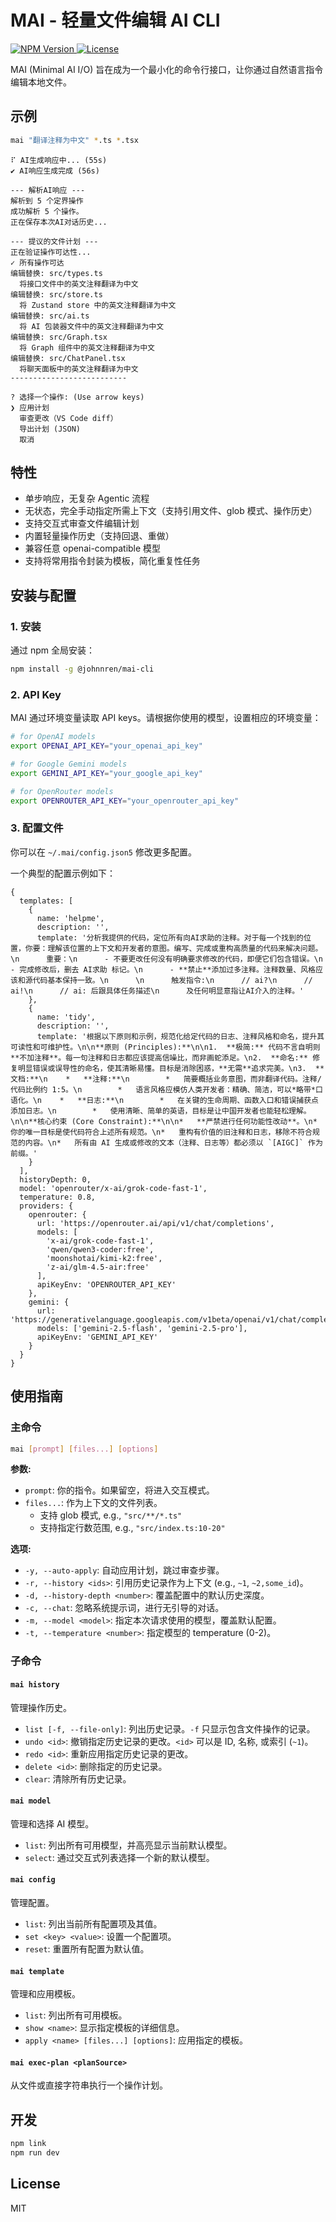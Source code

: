# MAI - 轻量文件编辑 AI CLI
<p>
  <a href="https://www.npmjs.com/package/@johnnren/mai-cli">
    <img src="https://img.shields.io/npm/v/@johnnren/mai-cli.svg" alt="NPM Version">
  </a>
  <a href="https://github.com/john-walks-slow/mai-cli/blob/main/LICENSE">
    <img src="https://img.shields.io/npm/l/@johnnren/mai-cli.svg" alt="License">
  </a>
</p>

MAI (Minimal AI I/O) 旨在成为一个最小化的命令行接口，让你通过自然语言指令编辑本地文件。

## 示例

```bash
mai "翻译注释为中文" *.ts *.tsx
```

```
⠏ AI生成响应中... (55s)
✔ AI响应生成完成 (56s)

--- 解析AI响应 ---
解析到 5 个定界操作
成功解析 5 个操作。
正在保存本次AI对话历史...

--- 提议的文件计划 ---
正在验证操作可达性...
✓ 所有操作可达
编辑替换: src/types.ts
  将接口文件中的英文注释翻译为中文
编辑替换: src/store.ts
  将 Zustand store 中的英文注释翻译为中文
编辑替换: src/ai.ts
  将 AI 包装器文件中的英文注释翻译为中文
编辑替换: src/Graph.tsx
  将 Graph 组件中的英文注释翻译为中文
编辑替换: src/ChatPanel.tsx
  将聊天面板中的英文注释翻译为中文
--------------------------

? 选择一个操作: (Use arrow keys)
❯ 应用计划
  审查更改（VS Code diff）
  导出计划 (JSON)
  取消
```

## 特性

- 单步响应，无复杂 Agentic 流程
- 无状态，完全手动指定所需上下文（支持引用文件、glob 模式、操作历史）
- 支持交互式审查文件编辑计划
- 内置轻量操作历史（支持回退、重做）
- 兼容任意 openai-compatible 模型
- 支持将常用指令封装为模板，简化重复性任务

## 安装与配置

### 1. 安装

通过 npm 全局安装：

```bash
npm install -g @johnnren/mai-cli
```

### 2. API Key

MAI 通过环境变量读取 API keys。请根据你使用的模型，设置相应的环境变量：

```bash
# for OpenAI models
export OPENAI_API_KEY="your_openai_api_key"

# for Google Gemini models
export GEMINI_API_KEY="your_google_api_key"

# for OpenRouter models
export OPENROUTER_API_KEY="your_openrouter_api_key"
```

### 3. 配置文件

你可以在 `~/.mai/config.json5` 修改更多配置。

一个典型的配置示例如下：

```json5
{
  templates: [
    {
      name: 'helpme',
      description: '',
      template: '分析我提供的代码，定位所有向AI求助的注释。对于每一个找到的位置，你要：理解该位置的上下文和开发者的意图。编写、完成或重构高质量的代码来解决问题。\n      重要：\n      - 不要更改任何没有明确要求修改的代码，即便它们包含错误。\n      - 完成修改后，删去 AI求助 标记。\n      - **禁止**添加过多注释。注释数量、风格应该和源代码基本保持一致。\n      \n      触发指令:\n      // ai?\n      // ai!\n      // ai: 后跟具体任务描述\n      及任何明显意指让AI介入的注释。'
    },
    {
      name: 'tidy',
      description: '',
      template: '根据以下原则和示例，规范化给定代码的日志、注释风格和命名，提升其可读性和可维护性。\n\n**原则 (Principles):**\n\n1.  **极简:** 代码不言自明则**不加注释**。每一句注释和日志都应该提高信噪比，而非画蛇添足。\n2.  **命名:** 修复明显错误或误导性的命名，使其清晰易懂。目标是消除困惑，**无需**追求完美。\n3.  **文档:**\n    *   **注释:**\n        *   简要概括业务意图，而非翻译代码。注释/代码比例约 1:5。\n        *   语言风格应模仿人类开发者：精确、简洁，可以*略带*口语化。\n    *   **日志:**\n        *   在关键的生命周期、函数入口和错误捕获点添加日志。\n        *   使用清晰、简单的英语，目标是让中国开发者也能轻松理解。\n\n**核心约束 (Core Constraint):**\n\n*   **严禁进行任何功能性改动**。\n*   你的唯一目标是使代码符合上述所有规范。\n*   重构有价值的旧注释和日志，移除不符合规范的内容。\n*   所有由 AI 生成或修改的文本（注释、日志等）都必须以 `[AIGC]` 作为前缀。'
    }
  ],
  historyDepth: 0,
  model: 'openrouter/x-ai/grok-code-fast-1',
  temperature: 0.8,
  providers: {
    openrouter: {
      url: 'https://openrouter.ai/api/v1/chat/completions',
      models: [
        'x-ai/grok-code-fast-1',
        'qwen/qwen3-coder:free',
        'moonshotai/kimi-k2:free',
        'z-ai/glm-4.5-air:free'
      ],
      apiKeyEnv: 'OPENROUTER_API_KEY'
    },
    gemini: {
      url: 'https://generativelanguage.googleapis.com/v1beta/openai/v1/chat/completions',
      models: ['gemini-2.5-flash', 'gemini-2.5-pro'],
      apiKeyEnv: 'GEMINI_API_KEY'
    }
  }
}
```

## 使用指南

### 主命令

```bash
mai [prompt] [files...] [options]
```

**参数:**

- `prompt`: 你的指令。如果留空，将进入交互模式。
- `files...`: 作为上下文的文件列表。
  - 支持 glob 模式, e.g., `"src/**/*.ts"`
  - 支持指定行数范围, e.g., `"src/index.ts:10-20"`

**选项:**

- `-y, --auto-apply`: 自动应用计划，跳过审查步骤。
- `-r, --history <ids>`: 引用历史记录作为上下文 (e.g., `~1`, `~2,some_id`)。
- `-d, --history-depth <number>`: 覆盖配置中的默认历史深度。
- `-c, --chat`: 忽略系统提示词，进行无引导的对话。
- `-m, --model <model>`: 指定本次请求使用的模型，覆盖默认配置。
- `-t, --temperature <number>`: 指定模型的 temperature (0-2)。

### 子命令

#### `mai history`

管理操作历史。

- `list [-f, --file-only]`: 列出历史记录。`-f` 只显示包含文件操作的记录。
- `undo <id>`: 撤销指定历史记录的更改。`<id>` 可以是 ID, 名称, 或索引 (`~1`)。
- `redo <id>`: 重新应用指定历史记录的更改。
- `delete <id>`: 删除指定的历史记录。
- `clear`: 清除所有历史记录。

#### `mai model`

管理和选择 AI 模型。

- `list`: 列出所有可用模型，并高亮显示当前默认模型。
- `select`: 通过交互式列表选择一个新的默认模型。

#### `mai config`

管理配置。

- `list`: 列出当前所有配置项及其值。
- `set <key> <value>`: 设置一个配置项。
- `reset`: 重置所有配置为默认值。

#### `mai template`

管理和应用模板。

- `list`: 列出所有可用模板。
- `show <name>`: 显示指定模板的详细信息。
- `apply <name> [files...] [options]`: 应用指定的模板。

#### `mai exec-plan <planSource>`

从文件或直接字符串执行一个操作计划。

## 开发

```bash
npm link
npm run dev
```

## License

MIT
